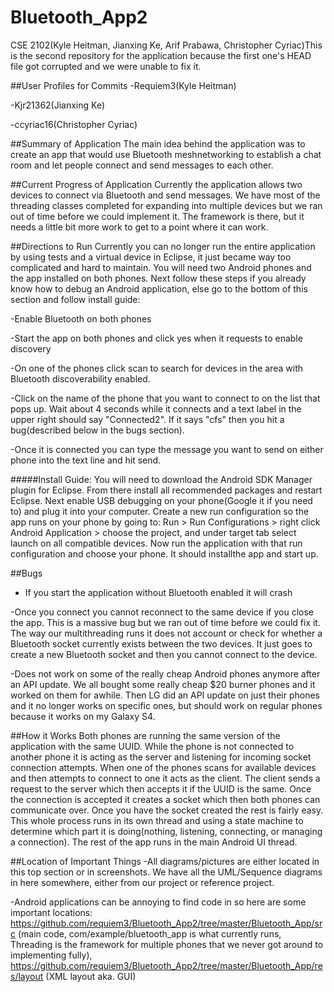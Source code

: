 # Bluetooth_App2
CSE 2102(Kyle Heitman, Jianxing Ke, Arif Prabawa, Christopher Cyriac)This is the second repository for the application because the first one's HEAD file got corrupted and we were unable to fix it. 

##User Profiles for Commits
-Requiem3(Kyle Heitman)

-Kjr21362(Jianxing Ke)

-ccyriac16(Christopher Cyriac)

##Summary of Application
The main idea behind the application was to create an app that would use Bluetooth meshnetworking to establish a chat room and let people connect and send messages to each other.

##Current Progress of Application
Currently the application allows two devices to connect via Bluetooth and send messages. We have most of the threading classes completed for expanding into multiple devices but we ran out of time before we could implement it. The framework is there, but it needs a little bit more work to get to a point where it can work.

##Directions to Run
Currently you can no longer run the entire application by using tests and a virtual device in Eclipse, it just became way too complicated and hard to maintain. You will need two Android phones and the app installed on both phones. Next follow these steps if you already know how to debug an Android application, else go to the bottom of this section and follow install guide:

-Enable Bluetooth on both phones

-Start the app on both phones and click yes when it requests to enable discovery

-On one of the phones click scan to search for devices in the area with Bluetooth discoverability enabled.

-Click on the name of the phone that you want to connect to on the list that pops up. Wait about 4 seconds while it connects and a text label in the upper right should say "Connected2". If it says "cfs" then you hit a bug(described below in the bugs section).

-Once it is connected you can type the message you want to send on either phone into the text line and hit send.

#####Install Guide:
You will need to download the Android SDK Manager plugin for Eclipse. From there install all recommended packages and restart Eclipse. Next enable USB debugging on your phone(Google it if you need to) and plug it into your computer. Create a new run configuration so the app runs on your phone by going to: Run > Run Configurations > right click Android Application > choose the project, and under target tab select launch on all compatible devices. Now run the application with that run configuration and choose your phone. It should installthe app and start up.

##Bugs
- If you start the application without Bluetooth enabled it will crash

-Once you connect you cannot reconnect to the same device if you close the app. This is a massive bug but we ran out of time before we could fix it. The way our multithreading runs it does not account or check for whether a Bluetooth socket currently exists between the two devices. It just goes to create a new Bluetooth socket and then you cannot connect to the device.

-Does not work on some of the really cheap Android phones anymore after an API update. We all bought some really cheap $20 burner phones and it worked on them for awhile. Then LG did an API update on just their phones and it no longer works on specific ones, but should work on regular phones because it works on my Galaxy S4.

##How it Works
Both phones are running the same version of the application with the same UUID. While the phone is not connected to another phone it is acting as the server and listening for incoming socket connection attempts. When one of the phones scans for available devices and then attempts to connect to one it acts as the client. The client sends a request to the server which then accepts it if the UUID is the same. Once the connection is accepted it creates a socket which then both phones can communicate over. Once you have the socket created the rest is fairly easy. This whole process runs in its own thread and using a state machine to determine which part it is doing(nothing, listening, connecting, or managing a connection). The rest of the app runs in the main Android UI thread.

##Location of Important Things
-All diagrams/pictures are either located in this top section or in screenshots. We have all the UML/Sequence diagrams in here somewhere, either from our project or reference project.

-Android applications can be annoying to find code in so here are some important locations: https://github.com/requiem3/Bluetooth_App2/tree/master/Bluetooth_App/src (main code, com/example/bluetooth_app is what currently runs, Threading is the framework for multiple phones that we never got around to implementing fully), https://github.com/requiem3/Bluetooth_App2/tree/master/Bluetooth_App/res/layout (XML layout aka. GUI)
